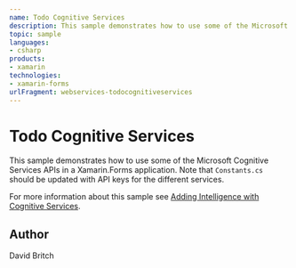 ```yaml
---
name: Todo Cognitive Services
description: This sample demonstrates how to use some of the Microsoft Cognitive Services APIs in a Xamarin.Forms application. Note that Constants.cs should be updated with API keys for the different services. For more information about this sample see Adding Intelligence with Cognitive Services.
topic: sample
languages:
- csharp
products:
- xamarin
technologies:
- xamarin-forms
urlFragment: webservices-todocognitiveservices
---
```

Todo Cognitive Services
=======================

This sample demonstrates how to use some of the Microsoft Cognitive Services APIs in a Xamarin.Forms application. Note that `Constants.cs` should be updated with API keys for the different services.

For more information about this sample see [Adding Intelligence with Cognitive Services](https://developer.xamarin.com/guides/xamarin-forms/web-services/cognitive-services/).

Author
------

David Britch
